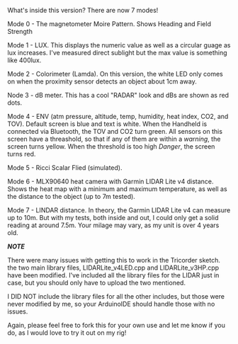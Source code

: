 What's inside this version? There are now 7 modes!

Mode 0 - The magnetometer Moire Pattern. Shows Heading and Field Strength

Mode 1 - LUX. This displays the numeric value as well as a circular guage as lux increases. I've measured direct sublight but the max value is something like 400lux.

Mode 2 - Colorimeter (Lamda). On this version, the white LED only comes on when the proximity sensor detects an object about 1cm away.

Node 3 - dB meter. This has a cool "RADAR" look and dBs are shown as red dots.

Mode 4 - ENV (atm pressure, altitude, temp, humidity, heat index, CO2, and TOV). Default screen is blue and text is white. When the Handheld is connected via Bluetooth, the TOV and CO2 turn green. All sensors on this screen have a threashold, so that if any of them are within a *warning*, the screen turns yellow. When the threshold is too high *Danger*, the screen turns red.

Mode 5 - Ricci Scalar Flied (simulated).

Mode 6 - MLX90640 heat camera with Garmin LIDAR Lite v4 distance. Shows the heat map with a minimum and maximum temperature, as well as the distance to the object (up to 7m tested). 

Mode 7 - LINDAR distance. In theory, the Garmin LIDAR Lite v4 can measure up to 10m. But with my tests, both inside and out, I could only get a solid reading at around 7.5m. Your milage may vary, as my unit is over 4 years old. 



***NOTE***

There were many issues with getting this to work in the Tricorder sketch. the two main library files, LIDARLite_v4LED.cpp and LIDARLite_v3HP.cpp have been modified. I've included all the library files for the LIDAR just in case, but you should only have to upload the two mentioned.

I DID NOT include the library files for all the other includes, but those were never modified by me, so your ArduinoIDE should handle those with no issues.


Again, please feel free to fork this for your own use and let me know if you do, as I would love to try it out on my rig!
